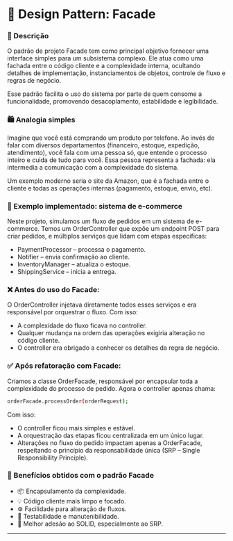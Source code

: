 # 🧱 Design Pattern: Facade

### 📌 Descrição
O padrão de projeto Facade tem como principal objetivo fornecer uma interface simples para um subsistema complexo. Ele atua como uma fachada entre o código cliente e a complexidade interna, ocultando detalhes de implementação, instanciamentos de objetos, controle de fluxo e regras de negócio.

Esse padrão facilita o uso do sistema por parte de quem consome a funcionalidade, promovendo desacoplamento, estabilidade e legibilidade.

### 🛍️ Analogia simples
Imagine que você está comprando um produto por telefone. Ao invés de falar com diversos departamentos (financeiro, estoque, expedição, atendimento), você fala com uma pessoa só, que entende o processo inteiro e cuida de tudo para você. Essa pessoa representa a fachada: ela intermedia a comunicação com a complexidade do sistema.

Um exemplo moderno seria o site da Amazon, que é a fachada entre o cliente e todas as operações internas (pagamento, estoque, envio, etc).

### 🧪 Exemplo implementado: sistema de e-commerce
Neste projeto, simulamos um fluxo de pedidos em um sistema de e-commerce. Temos um OrderController que expõe um endpoint POST para criar pedidos, e múltiplos serviços que lidam com etapas específicas:

- PaymentProcessor – processa o pagamento.
- Notifier – envia confirmação ao cliente.
- InventoryManager – atualiza o estoque.
- ShippingService – inicia a entrega.

### ❌ Antes do uso do Facade:
O OrderController injetava diretamente todos esses serviços e era responsável por orquestrar o fluxo. Com isso:

- A complexidade do fluxo ficava no controller.
- Qualquer mudança na ordem das operações exigiria alteração no código cliente.
- O controller era obrigado a conhecer os detalhes da regra de negócio.

### ✅ Após refatoração com Facade:
Criamos a classe OrderFacade, responsável por encapsular toda a complexidade do processo de pedido. Agora o controller apenas chama:

```bash
orderFacade.processOrder(orderRequest);
```

Com isso:

- O controller ficou mais simples e estável.
- A orquestração das etapas ficou centralizada em um único lugar.
- Alterações no fluxo do pedido impactam apenas a OrderFacade, respeitando o princípio da responsabilidade única (SRP – Single Responsibility Principle).

### 🔄 Benefícios obtidos com o padrão Facade
- 📦 Encapsulamento da complexidade.
- 💡 Código cliente mais limpo e focado.
- ⚙️ Facilidade para alteração de fluxos.
- 🧪 Testabilidade e manutenibilidade.
- 🤝 Melhor adesão ao SOLID, especialmente ao SRP.

---
